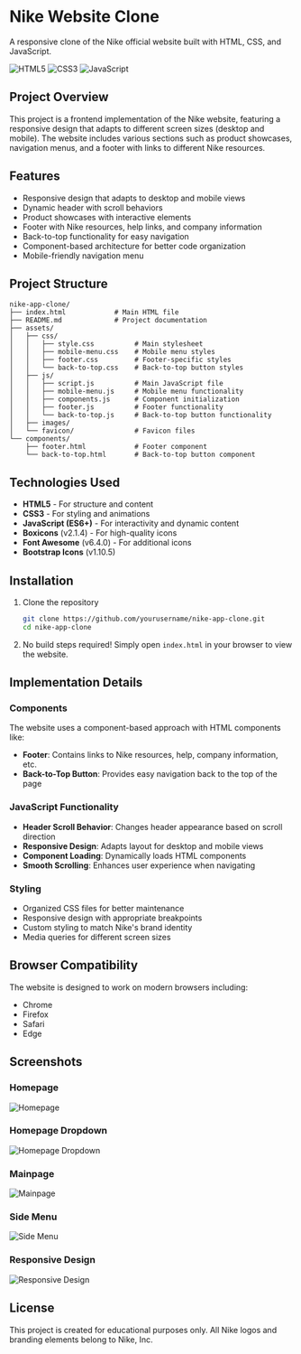 # Nike Website Clone

A responsive clone of the Nike official website built with HTML, CSS, and JavaScript.

![HTML5](https://img.shields.io/badge/html5-%23E34F26.svg?style=for-the-badge&logo=html5&logoColor=white)
![CSS3](https://img.shields.io/badge/css3-%231572B6.svg?style=for-the-badge&logo=css3&logoColor=white)
![JavaScript](https://img.shields.io/badge/javascript-%23323330.svg?style=for-the-badge&logo=javascript&logoColor=%23F7DF1E)

## Project Overview

This project is a frontend implementation of the Nike website, featuring a responsive design that adapts to different screen sizes (desktop and mobile). The website includes various sections such as product showcases, navigation menus, and a footer with links to different Nike resources.

## Features

- Responsive design that adapts to desktop and mobile views
- Dynamic header with scroll behaviors
- Product showcases with interactive elements
- Footer with Nike resources, help links, and company information
- Back-to-top functionality for easy navigation
- Component-based architecture for better code organization
- Mobile-friendly navigation menu

## Project Structure

```
nike-app-clone/
├── index.html            # Main HTML file
├── README.md             # Project documentation
├── assets/
│   ├── css/
│   │   ├── style.css          # Main stylesheet
│   │   ├── mobile-menu.css    # Mobile menu styles
│   │   ├── footer.css         # Footer-specific styles
│   │   └── back-to-top.css    # Back-to-top button styles
│   ├── js/
│   │   ├── script.js          # Main JavaScript file
│   │   ├── mobile-menu.js     # Mobile menu functionality
│   │   ├── components.js      # Component initialization
│   │   ├── footer.js          # Footer functionality
│   │   └── back-to-top.js     # Back-to-top button functionality
│   ├── images/
│   └── favicon/               # Favicon files
└── components/
    ├── footer.html            # Footer component
    └── back-to-top.html       # Back-to-top button component
```

## Technologies Used

- **HTML5** - For structure and content
- **CSS3** - For styling and animations
- **JavaScript (ES6+)** - For interactivity and dynamic content
- **Boxicons** (v2.1.4) - For high-quality icons
- **Font Awesome** (v6.4.0) - For additional icons
- **Bootstrap Icons** (v1.10.5)

## Installation

1. Clone the repository
   ```bash
   git clone https://github.com/yourusername/nike-app-clone.git
   cd nike-app-clone
   ```

2. No build steps required! Simply open `index.html` in your browser to view the website.

## Implementation Details

### Components

The website uses a component-based approach with HTML components like:

- **Footer**: Contains links to Nike resources, help, company information, etc.
- **Back-to-Top Button**: Provides easy navigation back to the top of the page

### JavaScript Functionality

- **Header Scroll Behavior**: Changes header appearance based on scroll direction
- **Responsive Design**: Adapts layout for desktop and mobile views
- **Component Loading**: Dynamically loads HTML components
- **Smooth Scrolling**: Enhances user experience when navigating

### Styling

- Organized CSS files for better maintenance
- Responsive design with appropriate breakpoints
- Custom styling to match Nike's brand identity
- Media queries for different screen sizes

## Browser Compatibility

The website is designed to work on modern browsers including:
- Chrome
- Firefox
- Safari
- Edge

## Screenshots

### Homepage
![Homepage](assets/images/screenshots/homepage.png)

### Homepage Dropdown
![Homepage Dropdown](assets/images/screenshots/homepage-dropdown.png)

### Mainpage
![Mainpage](assets/images/screenshots/mainpage.png)

### Side Menu
![Side Menu](assets/images/screenshots/sidemenu.png)

### Responsive Design
![Responsive Design](assets/images/screenshots/responsive-menu.png)

## License

This project is created for educational purposes only. All Nike logos and branding elements belong to Nike, Inc. 